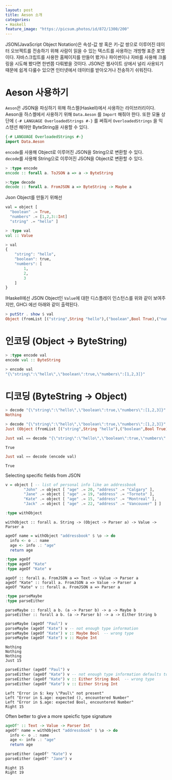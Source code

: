 ```yaml
---
layout: post
title: Aeson 소개
categories:
- Haskell
feature_image: "https://picsum.photos/id/872/1300/200"
---
```


JSON(JavaScript Object Notation)은 속성-값 쌍 혹은 키-값 쌍으로 이루어진 데이터 오브젝트를 전송하기 위해 사람이 읽을 수 있는 텍스트를 사용하는 개방형 표준 포맷이다. 자바스크립트를 사용한 홈페이지를 만들어 봤거나 파이썬이나 자바를 사용해 크롤링을 시도해 봤다면 한번쯤 다뤄봤을 것이다. JSON은 웹사이트 상에서 널리 사용되기 때문에 쉽게 다룰수 있으면 인터넷에서 데이터를 받아오거나 전송하기 쉬워진다.

# Aeson 사용하기
`Aeson`은 JSON을 파싱하기 위해 하스켈(Haskell)에서 사용하는 라이브러리이다. Aeson을 하스켈에서 사용하기 위해 `Data.Aeson` 를 `Import` 해줘야 한다. 또한 모듈 상단에 `{-# LANGUAGE OverloadedStrings #-}` 를 써줘서  `OverloadedStrings` 을 익스텐션 해야만 ByteString을 사용할 수 있다.

```haskell
{-# LANGUAGE OverloadedStrings #-}
import Data.Aeson
```

`encode`를 사용해 Object로 이루어진 JSON을 String으로 변환할 수 있다.  
`decode`를 사용해 String으로 이루어진 JSON을 Object로 변환할 수 있다.

```haskell
> :type encode
encode :: forall a. ToJSON a => a -> ByteString

>:type decode
decode :: forall a. FromJSON a => ByteString -> Maybe a
```

Json Object를 만들기 위해선

```haskell
val = object [
  "boolean" .= True,
  "numbers" .= [1,2,3::Int]
  "string" .= "hello" ]
```

```haskell
> :type val
val :: Value

> val
{
    "string": "hello",
    "boolean": true,
    "numbers": [
        1,
        2,
        3
    ]
}
```

IHaskell에선 JSON Object인 `Value`에 대한 디스플레이 인스턴스를 위와 같이 보여주지만, GHCi 에선 아래와 같이 출력된다.

```haskell
> putStr . show $ val
Object (fromList [("string",String "hello"),("boolean",Bool True),("numbers",Array [Number 1.0,Number 2.0,Number 3.0])])
```
# 인코딩 (Object -> ByteString)

```haskell
> :type encode val
encode val :: ByteString

> encode val
"{\"string\":\"hello\",\"boolean\":true,\"numbers\":[1,2,3]}"
```
# 디코딩 (ByteString -> Object)

```haskell
> decode "{\"string\":\"hello\",\"boolean\":true,\"numbers\":[1,2,3]}"  -- 타입
Nothing
```
```haskell
> decode "{\"string\":\"hello\",\"boolean\":true,\"numbers\":[1,2,3]}" :: Maybe Value
Just (Object (fromList [("string",String "hello"),("boolean",Bool True),("numbers",Array [Number 1.0,Number 2.0,Number 3.0])]))
```


```haskell
Just val == decode "{\"string\":\"hello\",\"boolean\":true,\"numbers\":[1,2,3]}"
```
```
True
```


```haskell
Just val == decode (encode val)
```
```
True
```

Selecting specific fields from JSON


```haskell
v = object [ -- list of personal info like an addressbook
        "John" .= object [ "age" .= 20, "address" .= "Calgary" ],
        "Jane" .= object [ "age" .= 19, "address" .= "Tornoto" ],
        "Kate" .= object [ "age" .= 15, "address" .= "Montreal" ],
        "Jack" .= object [ "age" .= 22, "address" .= "Vancouver" ] ] 
```


```haskell
:type withObject
```
```
withObject :: forall a. String -> (Object -> Parser a) -> Value -> Parser a
```


```haskell
ageOf name = withObject "addressbook" $ \o -> do
  info <- o .: name
  age <- info .: "age"
  return age
```


```haskell
:type ageOf
:type ageOf "Kate"
:type ageOf "Kate" v
```
```
ageOf :: forall a. FromJSON a => Text -> Value -> Parser a
ageOf "Kate" :: forall a. FromJSON a => Value -> Parser a
ageOf "Kate" v :: forall a. FromJSON a => Parser a
```


```haskell
:type parseMaybe
:type parseEither
```
```
parseMaybe :: forall a b. (a -> Parser b) -> a -> Maybe b
parseEither :: forall a b. (a -> Parser b) -> a -> Either String b
```



```haskell
parseMaybe (ageOf "Paul") v
parseMaybe (ageOf "Kate") v -- not enough type information
parseMaybe (ageOf "Kate") v :: Maybe Bool  -- wrong type
parseMaybe (ageOf "Kate") v :: Maybe Int
```
```
Nothing
Nothing
Nothing
Just 15
```


```haskell
parseEither (ageOf "Paul") v
parseEither (ageOf "Kate") v -- not enough type information defaults to ()
parseEither (ageOf "Kate") v :: Either String Bool  -- wrong type
parseEither (ageOf "Kate") v :: Either String Int
```
```
Left "Error in $: key \"Paul\" not present"
Left "Error in $.age: expected (), encountered Number"
Left "Error in $.age: expected Bool, encountered Number"
Right 15
```

Often better to give a more speicfic type signature


```haskell
ageOf' :: Text -> Value -> Parser Int
ageOf' name = withObject "addressbook" $ \o -> do
  info <- o .: name
  age <- info .: "age"
  return age
```


```haskell
parseEither (ageOf' "Kate") v
parseEither (ageOf' "Jane") v
```
```
Right 15
Right 19
```
